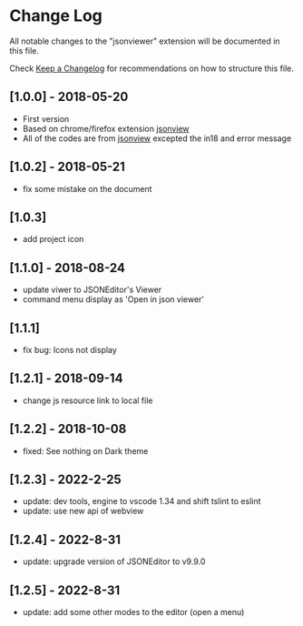 # Change Log
All notable changes to the "jsonviewer" extension will be documented in this file.

Check [Keep a Changelog](http://keepachangelog.com/) for recommendations on how to structure this file.



## [1.0.0] - 2018-05-20
- First version
- Based on chrome/firefox extension [jsonview](https://github.com/bhollis/jsonview)
- All of the codes are from [jsonview](https://github.com/bhollis/jsonview) excepted the in18 and error message

## [1.0.2] - 2018-05-21
- fix some mistake on the document

## [1.0.3]
- add project icon

## [1.1.0] - 2018-08-24
- update viwer to JSONEditor's Viewer
- command menu display as 'Open in json viewer'

## [1.1.1] 
- fix bug:  Icons not display

## [1.2.1] - 2018-09-14
- change  js resource link to local file

## [1.2.2] - 2018-10-08
- fixed: See nothing on Dark theme

## [1.2.3] - 2022-2-25
- update: dev tools, engine to vscode 1.34 and shift tslint to eslint
- update: use new api of webview
## [1.2.4] - 2022-8-31
- update: upgrade version of JSONEditor to v9.9.0
## [1.2.5] - 2022-8-31
- update: add some other modes to the editor (open a menu)